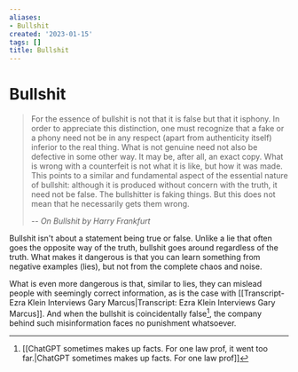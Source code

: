 ```yaml
---
aliases:
- Bullshit
created: '2023-01-15'
tags: []
title: Bullshit
---
```


# Bullshit

> For the essence of bullshit is not that it is false but that it isphony. In order to appreciate this distinction, one must recognize that a fake or a phony need not be in any respect (apart from authenticity itself) inferior to the real thing. What is not genuine need not also be defective in some other way. It may be, after all, an exact copy. What is wrong with a counterfeit is not what it is like, but how it was made. This points to a similar and fundamental aspect of the essential nature of bullshit: although it is produced without concern with the truth, it need not be false. The bullshitter is faking things. But this does not mean that he necessarily gets them wrong.
>
> -- <cite>On Bullshit by Harry Frankfurt</cite>

Bullshit isn't about a statement being true or false. Unlike a lie that often goes the opposite way of the truth, bullshit goes around regardless of the truth. What makes it dangerous is that you can learn something from negative examples (lies), but not from the complete chaos and noise.

What is even more dangerous is that, similar to lies, they can mislead people with seemingly correct information, as is the case with [[Transcript- Ezra Klein Interviews Gary Marcus|Transcript: Ezra Klein Interviews Gary Marcus]]. And when the bullshit is coincidentally false[^1], the company behind such misinformation faces no punishment whatsoever.

[^1]: [[ChatGPT sometimes makes up facts. For one law prof, it went too far.|ChatGPT sometimes makes up facts. For one law prof]]